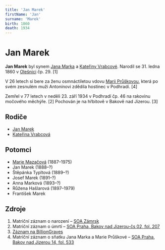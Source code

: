 ```yaml
---
title: 'Jan Marek'
firstName: 'Jan'
surname: 'Marek'
birth: 1860
death: 1934
---
```


# Jan Marek

**Jan Marek** byl synem [Jana Marka](marek-jan.md) a [Kateřiny Vrabcové](vrabcova-katerina.md). Narodil se 31. ledna 1860 v [Olešnici](https://cs.wikipedia.org/wiki/Ole%C5%A1nice_(okres_Semily)) čp. 29. \[1\]

V 26 letech si bere za ženu osmnáctiletou vdovu [Marii Průškovou](svermova-marie-1867.md), která po svém zesnulém muži Antonínovi zdědila hostinec v Podhradí. \[4\]

Zemřel v 77 letech v neděli 23. září 1934 v Podhradí čp. 46 na rakovinu močového měchýře. \[2\] Pochován je na hřbitově v Bakově nad Jizerou. \[3\]


## Rodiče

- [Jan Marek](marek-jan.md)
- [Kateřina Vrabcová](vrabcova-katerina.md)


## Potomci

- [Marie Mazačová](markova-marie-1887.md) (1887–1975)
- Jan Marek (1888–?)
- Štěpánka Typltová (1889–?)
- Josef Marek (1891–?)
- Anna Marková (1893–?)
- Růžena Hašlarová (1897–1979)
- František Marek


## Zdroje

1. Matriční záznam o narození – [SOA Zámrsk ](CZEC0004D_Matriky-Church-books-Semily-5290-1837-1861_00183.jpg)
2. Matriční záznam o úmrtí – [SOA Praha, Bakov nad Jizerou-čs 02, fol. 207](http://ebadatelna.soapraha.cz/d/14077/157)
3. [Záznam na BillionGraves](https://cs.billiongraves.com/grave/Jan-Marek/30165002)
4. Matriční záznam o sňatku Jana Marka a Marie Průškové – [SOA Praha, Bakov nad Jizerou 14, fol. 533](http://ebadatelna.soapraha.cz/d/3758/251)
